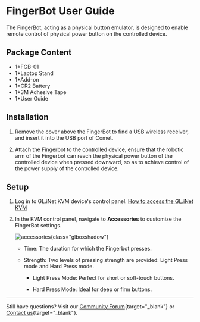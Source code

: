 # FingerBot User Guide

The FingerBot, acting as a physical button emulator, is designed to enable remote control of physical power button on the controlled device.

## Package Content

- 1*FGB-01
- 1*Laptop Stand
- 1*Add-on
- 1*CR2 Battery
- 1*3M Adhesive Tape
- 1*User Guide

## Installation

1. Remove the cover above the FingerBot to find a USB wireless receiver, and insert it into the USB port of Comet.

2. Attach the Fingerbot to the controlled device, ensure that the robotic arm of the Fingerbot can reach the physical power button of the controlled device when pressed downward, so as to achieve control of the power supply of the controlled device.

## Setup

1. Log in to GL.iNet KVM device's control panel. [How to access the GL.iNet KVM](../../faq/how_to_access_the_controlled_device_connected_to_kvm.md)

2. In the KVM control panel, navigate to **Accessories** to customize the FingerBot settings.

    ![accessories](https://static.gl-inet.com/docs/kvm/user_guide/gl-rm1/accessories.jpg){class="glboxshadow"}

    - Time: The duration for which the Fingerbot presses.

    - Strength: Two levels of pressing strength are provided: Light Press mode and Hard Press mode.

        - Light Press Mode: Perfect for short or soft-touch buttons.
        
        - Hard Press Mode: Ideal for deep or firm buttons.

---

Still have questions? Visit our [Community Forum](https://forum.gl-inet.com){target="_blank"} or [Contact us](https://www.gl-inet.com/contacts/){target="_blank"}.

